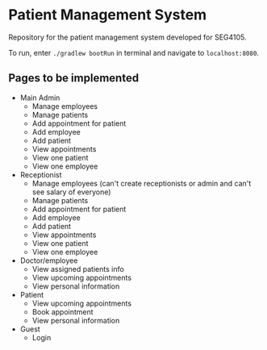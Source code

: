 # Patient Management System
Repository for the patient management system developed for SEG4105.

To run, enter `./gradlew bootRun` in terminal and navigate to `localhost:8080`.

## Pages to be implemented
- Main Admin
  - Manage employees
  - Manage patients
  - Add appointment for patient
  - Add employee
  - Add patient
  - View appointments
  - View one patient
  - View one employee
- Receptionist
  - Manage employees (can't create receptionists or admin and can't see salary of everyone)
  - Manage patients
  - Add appointment for patient
  - Add employee
  - Add patient
  - View appointments
  - View one patient
  - View one employee
- Doctor/employee
  - View assigned patients info
  - View upcoming appointments
  - View personal information
- Patient
  - View upcoming appointments
  - Book appointment
  - View personal information
- Guest
  - Login